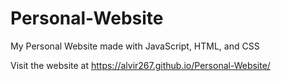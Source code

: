 # Personal-Website
My Personal Website made with JavaScript, HTML, and CSS

Visit the website at https://alvir267.github.io/Personal-Website/
